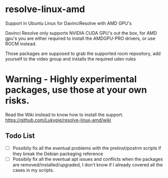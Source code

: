 # resolve-linux-amd
Support in Ubuntu Linux for DavinciResolve with AMD GPU's

Davinci Resolve only supports NVIDIA CUDA GPU's out the box, for AMD gpu's you are either required to install the AMDGPU-PRO drivers, or use ROCM instead.

Those packages are supposed to grab the supported rocm repository, add yourself to the video group and installs the required udev rules

# Warning - Highly experimental packages, use those at your own risks. 

Read the Wiki instead to know how to install the support.
https://github.com/Lukypie/resolve-linux-amd/wiki

## Todo List
- [ ] Possibily fix all the eventual problems with the preiinst/postrm scripts if they break the Debian packaging reference
- [ ] Possibily fix all the eventual apt issues and conflicts when the packages are removed/installed/upgraded, I don't know if I already covered all the cases in my scripts. 
